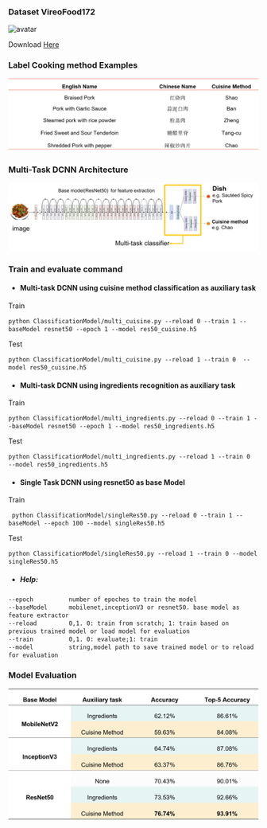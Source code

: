 ### Dataset VireoFood172

![avatar](https://github.com/msp18034/ClassificationModel/blob/master/images/sample.png)

Download [Here](http://vireo.cs.cityu.edu.hk/VireoFood172/)<br>



### Label Cooking method Examples

![label](images\cuisine.png)



### Multi-Task DCNN Architecture

![Arch](images\multi-task.png)

### Train and evaluate command

+ #### Multi-task DCNN using cuisine method classification as auxiliary task

Train
```
python ClassificationModel/multi_cuisine.py --reload 0 --train 1 --baseModel resnet50 --epoch 1 --model res50_cuisine.h5
```
Test
```
python ClassificationModel/multi_cuisine.py --reload 1 --train 0  --model res50_cuisine.h5
```
+ #### Multi-task DCNN using ingredients recognition as auxiliary task

Train
```
python ClassificationModel/multi_ingredients.py --reload 0 --train 1 --baseModel resnet50 --epoch 1 --model res50_ingredients.h5
```
Test
```
python ClassificationModel/multi_ingredients.py --reload 1 --train 0  --model res50_ingredients.h5
```
+ #### Single Task DCNN using resnet50 as base Model

Train
```
 python ClassificationModel/singleRes50.py --reload 0 --train 1 --baseModel --epoch 100 --model singleRes50.h5
```
Test
```
python ClassificationModel/singleRes50.py --reload 1 --train 0 --model singleRes50.h5
```
+ ##### Help:

```
--epoch          number of epoches to train the model
--baseModel      mobilenet,inceptionV3 or resnet50. base model as feature extractor
--reload         0,1. 0: train from scratch; 1: train based on previous trained model or load model for evaluation
--train          0,1. 0: evaluate;1: train
--model          string,model path to save trained model or to reload for evaluation
```



### Model Evaluation

![Evaluation](images\eva.png)

